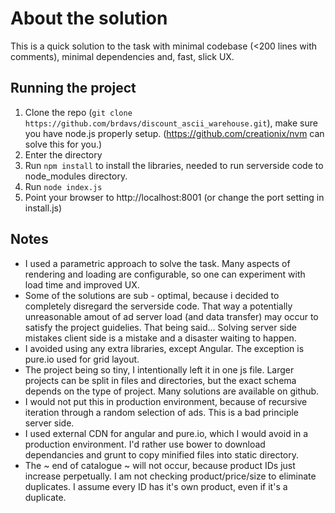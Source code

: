 About the solution
==================

This is a quick solution to the task with minimal codebase (<200 lines with comments), minimal dependencies and, fast, slick UX.

Running the project
-------------------

1. Clone the repo (```git clone https://github.com/brdavs/discount_ascii_warehouse.git```), make sure you have node.js properly setup. (https://github.com/creationix/nvm can solve this for you.)
2. Enter the directory 
3. Run ```npm install``` to install the libraries, needed to run serverside code to node_modules directory.
4. Run ```node index.js```
5. Point your browser to http://localhost:8001 (or change the port setting in install.js)

Notes
-----
- I used a parametric approach to solve the task. Many aspects of rendering and loading are configurable, so one can experiment with load time and improved UX.
- Some of the solutions are sub - optimal, because i decided to completely disregard the serverside code. That way a potentially unreasonable amout of ad server load (and data transfer) may occur to satisfy the project guidelies. That being said... Solving server side mistakes client side is a mistake and a disaster waiting to happen.
- I avoided using any extra libraries, except Angular. The exception is pure.io used for grid layout.
- The project being so tiny, I intentionally left it in one js file. Larger projects can be split in files and directories, but the exact schema depends on the type of project. Many solutions are available on github.
- I would not put this in production environment, because of recursive iteration through a random selection of ads. This is a bad principle server side.
- I used external CDN for angular and pure.io, which I would avoid in a production environment. I'd rather use bower to download dependancies and grunt to copy minified files into static directory.
- The ~ end of catalogue ~ will not occur, because product IDs just increase perpetually. I am not checking product/price/size to eliminate duplicates. I assume every ID has it's own product, even if it's a duplicate.
